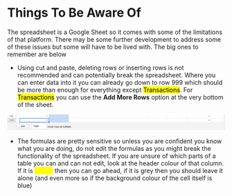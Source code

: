 # Things To Be Aware Of

The spreadsheet is  a Google Sheet so it comes with some of the limitations of that platform. There may be some further development to address some of these issues but some will have to be lived with. The big ones to remember are below

* Using cut and paste, deleting rows or inserting rows is not recommended and can potentially break the spreadsheet. Where you can enter data into it you can already go down to row 999 which should be more than enough for everything except <mark style="background-color:yellow;">Transactions</mark>. For <mark style="background-color:yellow;">Transactions</mark> you can use the **Add More Rows** option at the very bottom of the sheet.&#x20;

![Add more rows to the Transactions sheet using this thingy ](<.gitbook/assets/Add More Rows.png>)

* The formulas are pretty sensitive so unless you are confident you know what you are doing, do not edit the formulas as you might break the functionality of the spreadsheet. If you are unsure of which parts of a table you can and can not edit, look at the header colour of that column. If it is <mark style="color:yellow;">yellow</mark> then you can go ahead, if it is grey then you should leave it alone (and even more so if the background colour of the cell itself is blue)
